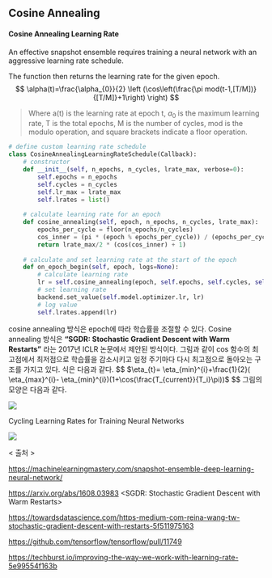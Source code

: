 ## Cosine Annealing



#### Cosine Annealing Learning Rate

An effective snapshot ensemble requires training a neural network with an aggressive learning rate schedule.

The function then returns the learning rate for the given epoch.
$$
\alpha(t)=\frac{\alpha_{0}}{2} \left (\cos\left(\frac{\pi mod(t-1,[T/M])}{[T/M]}+1\right) \right)
$$

> Where a(t) is the learning rate at epoch t, $a_0$ is the maximum learning rate, T is the total epochs, M is the number of cycles, mod is the modulo operation, and square brackets indicate a floor operation.



```python
# define custom learning rate schedule
class CosineAnnealingLearningRateSchedule(Callback):
	# constructor
	def __init__(self, n_epochs, n_cycles, lrate_max, verbose=0):
		self.epochs = n_epochs
		self.cycles = n_cycles
		self.lr_max = lrate_max
		self.lrates = list()
 
	# calculate learning rate for an epoch
	def cosine_annealing(self, epoch, n_epochs, n_cycles, lrate_max):
		epochs_per_cycle = floor(n_epochs/n_cycles)
		cos_inner = (pi * (epoch % epochs_per_cycle)) / (epochs_per_cycle)
		return lrate_max/2 * (cos(cos_inner) + 1)
 
	# calculate and set learning rate at the start of the epoch
	def on_epoch_begin(self, epoch, logs=None):
		# calculate learning rate
		lr = self.cosine_annealing(epoch, self.epochs, self.cycles, self.lr_max)
		# set learning rate
		backend.set_value(self.model.optimizer.lr, lr)
		# log value
		self.lrates.append(lr)
```



cosine annealing 방식은 epoch에 따라 학습률을 조절할 수 있다. Cosine annealing 방식은 **“SGDR: Stochastic Gradient Descent with Warm Restarts”** 라는 2017년 ICLR 논문에서 제안된 방식이다. 그림과 같이 cos 함수의 최고점에서 최저점으로 학습률을 감소시키고 일정 주기마다 다시 최고점으로 돌아오는 구조를 가지고 있다. 식은 다음과 같다.
$$
$\eta_{t}= \eta_{min}^{i}+\frac{1}{2}( \eta_{max}^{i}- \eta_{min}^{i})(1+\cos(\frac{T_{current}}{T_i}\pi))$
$$
 그림의 모양은 다음과 같다.

![](./img/img1.png)



Cycling Learning Rates for Training Neural Networks

![](./img/img2.png)

< 출처 >

https://machinelearningmastery.com/snapshot-ensemble-deep-learning-neural-network/

https://arxiv.org/abs/1608.03983 <SGDR: Stochastic Gradient Descent with Warm Restarts>

https://towardsdatascience.com/https-medium-com-reina-wang-tw-stochastic-gradient-descent-with-restarts-5f511975163

https://github.com/tensorflow/tensorflow/pull/11749

https://techburst.io/improving-the-way-we-work-with-learning-rate-5e99554f163b